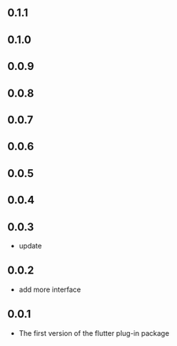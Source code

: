 ## 0.1.1

## 0.1.0

## 0.0.9

## 0.0.8

## 0.0.7

## 0.0.6

## 0.0.5

## 0.0.4

## 0.0.3

 - update

## 0.0.2

 - add more interface

## 0.0.1

 - The first version of the flutter plug-in package

